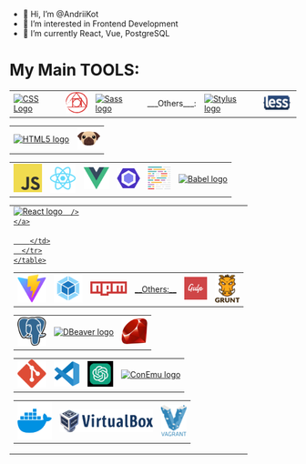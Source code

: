 - 👋 Hi, I’m @AndriiKot
- 👀 I’m interested in Frontend Development
- 🌱 I’m currently React, Vue, PostgreSQL


<!---
AndriiKot/AndriiKot is a ✨ special ✨ repository because its `README.md` (this file) appears on your GitHub profile.
You can click the Preview link to take a look at your changes.
--->

# My Main TOOLS:

<div>
  <div class="CSS">
    <table>
      <tr>
        <td>
          <a href="https://www.w3.org/Style/CSS/" target="_blank">
            <img
              src="https://upload.wikimedia.org/wikipedia/commons/3/3d/CSS.3.svg"
              alt="CSS Logo"
              width="50"
              height="50"
            />
          </a>
        </td>     
        <td>
          <a href="https://postcss.org/docs/" target="_blank">
            <img
              src="https://github.com/AndriiKot/PROJECTS/blob/main/assets/postcss.svg"
              alt="PostCSS logo"
              width="40"
            />
          </a>
        </td>
        <td>
          <a href="https://sass-lang.com/documentation/" target="_blank">
            <img
              src="https://camo.githubusercontent.com/da79029ef5a44898077dfc91f19f8dff0546d76082556d5f22a4e209d8e5d90b/68747470733a2f2f7261776769742e636f6d2f736173732f736173732d736974652f6d61696e2f736f757263652f6173736574732f696d672f6c6f676f732f6c6f676f2e737667"
              alt="Sass logo"
              width="40"
              height="40"
            />
          </a>
        </td>
        <td>
          <span>___Others___: </span>
        </td>
        <td>
          <a href="https://stylus-lang.com/" target="_blank">
            <img
              src="https://stylus-lang.com/logo.svg"
              alt="Stylus logo"
              width="40"
              height="50"
            />
          </a>
        </td>
        <td>
          <a href="https://lesscss.org/" target="_blanl">
            <img
              src="https://github.com/AndriiKot/PROJECTS/blob/main/assets/less.svg"
              alt="Less logo"
              height="25"
            />
          </a>
        </td>
      </tr>
    </table>
  </div>
  <div class="HTML">
    <table>
      <tr>
        <td>
          <a href="https://html.spec.whatwg.org/" target="_blank">
            <img
              src="https://upload.wikimedia.org/wikipedia/commons/6/61/HTML5_logo_and_wordmark.svg"
              alt="HTML5 logo"
              width="50"
              height="50"
            />
          </a>
        </td>
        <td>
          <a href="https://pugjs.org/api/getting-started.html" target="_blank">
            <img
              src="https://github.com/AndriiKot/PROJECTS/blob/main/assets/pug.svg"
              alt="Pug logo"
              width="40"
            />
          </a>
        </td>
      </tr>
    </table>
  </div>
  <div class="JS">
    <table>
      <tr>
        <td>
          <a
            href="https://ecma-international.org/publications-and-standards/standards/"
            target="_blank"
          >
            <img
              src="https://github.com/voodootikigod/logo.js/blob/master/js.png"
              alt="JS logo"
              width="50"
              height="50"
            />
          </a>
        </td>
        <td>
          <a href="https://react.dev/" target="_blank">
            <img
              src="https://github.com/AndriiKot/PROJECTS/blob/main/assets/react-2.svg"
              alt="React logo"
              width="45"
            />
          </a>
        </td>
        <td>
          <a href="https://vuejs.org/" target="_blank">
            <img
              src="https://github.com/AndriiKot/PROJECTS/blob/main/assets/vue-9.svg"
              alt="Vue logo"
              width="45"
            />
          </a>
        </td>
        <td>
          <a href="https://eslint.org/docs/latest/" target="_blank">
            <img
              src="https://github.com/AndriiKot/PROJECTS/blob/main/assets/eslint-1.svg"
              alt="Eslint logo"
              width="40"
            />
          </a>
        </td>
        <td>
          <a href="https://prettier.io/" target="_blank">
            <img
              src="https://github.com/AndriiKot/PROJECTS/blob/main/assets/prettier-2.svg"
              alt="Prettier logo"
              width="40"
            />
          </a>
        </td>
        <td>
          <a href="https://babeljs.io/">
           <img
             src="https://github.com/AndriiKot/___Icons__and__Links___/blob/main/icons/babel-10.svg"
             alt="Babel logo"
             width="100"
             height="50"
            />
         </a>
        </td>
      </tr>
    </table>
  </div>
  <div class="React">
    <table>
      <tr>
        <td>
          <a href="https://react.dev/">
            <img
              src="https://github.com/AndriiKot/___Icons__and__Links___/blob/main/icons/react-2.svg"
                      alt="React logo"
        width="50"
      
      />
    </a>
  
        </td>
      </tr>
    </table>
  </div>
  <div class="Module Bandler">
    <table>
      <tr>
        <td>
          <a href="https://vitejs.dev/" target="_blank">
            <img
              src="https://github.com/AndriiKot/PROJECTS/blob/main/assets/vitejs.svg"
              alt="Vite logo"
              width="50"
            />
          </a>
        </td>
        <td>
          <a href="https://webpack.js.org/" target="_blank">
            <img
              src="https://github.com/AndriiKot/PROJECTS/blob/main/assets/webpack-icon.svg"
              alt="Webpack logo"
              width="50"
            />
          </a>
        </td>
        <td>
          <a href="https://docs.npmjs.com/" target="_blank">
            <img
              src="https://github.com/AndriiKot/PROJECTS/blob/main/assets/npm.svg"
              alt="Npm logo"
              height="25"
            />
          </a>
        </td>
        <td>
          <span>__Others:__</span>
        </td>
        <td>
          <a href="https://gulpjs.com/" target="_blank">
            <img
              src="https://github.com/AndriiKot/PROJECTS/blob/main/assets/gulp-1.svg"
              alt="Gulp logo"
              height="40"
            />
          </a>
        </td>
        <td>
          <a href="https://gruntjs.com/getting-started" target="_blanl">
            <img
              src="https://github.com/AndriiKot/PROJECTS/blob/main/assets/grunt-1.svg"
              alt="Grunt logo"
              height="50"
            />
          </a>
        </td>
      </tr>
    </table>
  </div>
  <div class="BAKEND">
    <table>
      <tr>
        <td>
          <a href="https://www.postgresql.org/docs/" target="_blank">
            <img
              src="https://github.com/AndriiKot/PROJECTS/blob/main/assets/postgresql.svg"
              alt="PostreSQL logo"
              width="50"
            />
          </a>
        </td>
        <td>
          <a href="https://dbeaver.com/docs/dbeaver/" targer="_blanl">
            <img
              src="https://upload.wikimedia.org/wikipedia/commons/b/b5/DBeaver_logo.svg"
              alt="DBeaver logo"
              width="60"
            />
          </a>
        </td>
        <td>
          <a href="https://ruby-doc.org/" target="_blank">
            <img
              src="https://github.com/AndriiKot/PROJECTS/blob/main/assets/ruby.svg"
              alt="Ruby logo"
              width="45"
            />
          </a>
        </td>
      </tr>
    </table>
  </div>
  <div class="OTHER">
    <table>
      <tr>
        <td>
          <a href="https://www.git-scm.com/doc" target="_blank">
            <img
              src="https://github.com/AndriiKot/PROJECTS/blob/main/assets/git-icon.svg"
              alt="Git logo"
              width="50"
            />
          </a>
        </td>
        <td>
          <a href="https://code.visualstudio.com/docs" target="_blank">
            <img
              src="https://github.com/AndriiKot/PROJECTS/blob/main/assets/visual-studio-code-1.svg"
              alt="VsCode logo"
              width="45"
            />
          </a>
        </td>
        <td>
          <a href="https://chatgpt.com/auth/login" target="_blank">
            <img
              src="https://github.com/AndriiKot/PROJECTS/blob/main/assets/chatgpt-1.svg"
              alt="ChatGPT logo"
              width="45"
            />
          </a>
        </td>
        <td>
          <a
            href="https://conemu.github.io/blog/2023/07/24/Build-230724.html"
            target="_blank"
          >
            <img
              src="https://upload.wikimedia.org/wikipedia/commons/d/dc/ConEmu_icon.png"
              alt="ConEmu logo"
              width="45"
            />
          </a>
        </td>
      </tr>
    </table>
  </div>
  <div class="Deployd">
    <table>
      <tr>
        <td>
          <a href="https://docs.docker.com/" target="_blank">
            <img
              src="https://github.com/AndriiKot/PROJECTS/blob/main/assets/docker-4.svg"
              alt="Docker logo"
              width="60"
            />
          </a>
        </td>
        <td>
          <a href="https://www.virtualbox.org/" target="_blank">
            <img
              src="https://github.com/AndriiKot/PROJECTS/blob/main/assets/virtualbox.svg"
              alt="VirtualBox logo"
              height="40"
            />
          </a>
        </td>
        <td>
          <a
            href="https://developer.hashicorp.com/vagrant/docs/"
            target="_blank"
          >
            <img
              src="https://github.com/AndriiKot/PROJECTS/blob/main/assets/vagrant.svg"
              alt="Vagrant logo"
              width="45"
            />
          </a>
        </td>
      </tr>
    </table>
  </div>
</div>

